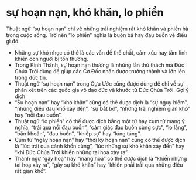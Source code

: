 # sự hoạn nạn, khó khăn, lo phiền

Thuật ngữ “sự hoạn nạn” chỉ về những trải nghiệm rất khó khăn và phiền hà trong cuộc sống. Trở nên “lo phiền” nghĩa là buồn bã hay đau buồn về điều gì đó.
- Những sự khó nhọc có thể là các vấn đề thể chất, cảm xúc hay tâm linh khiến con người bị tổn thương. 
- Trong Kinh Thánh, sự hoạn nạn thường là những lần thử thách mà Đức Chúa Trời dùng để giúp các Cơ Đốc nhân được trưởng thành và lớn lên trong đức tin.
- Thuật ngữ “sự hoạn nạn” trong Cựu Ước cũng được dùng để chỉ về sự phán xét trên các quốc gia vô đạo đức và khước từ Đức Chúa Trời.
Gợi ý dịch
- “Sự hoạn nạn” hay “khó khăn” cũng có thể được dịch là “sự nguy hiểm”, “những điều đau khổ xảy đến”, “sự bắt bớ”, “những trải nghiệm gian khó” hay “nỗi đau buồn”. 
- Thuật ngữ “lo phiền” có thể được dịch bằng một từ hay cụm từ mang ý nghĩa, “trải qua nỗi đau buồn”, “cảm giác đau buồn cùng cực”, “lo lắng”, “băn khoăn”, “đau buồn”, “khiếp sợ” hay “lúng túng”.   
- Cụm từ “ngày hoạn nạn” hay “thời kỳ hoạn nạn” cũng có thể được dịch là “lúc trải qua cảnh khốn cùng”, “lúc những sự khó khăn xảy đến” hay “khi Đức Chúa Trời khiến những tai họa xảy ra”. 
- Thành ngữ “gây hoạ” hay “mang hoạ” có thể được dịch là “khiến những tai hoạ xảy ra”, “gây sự khó khăn” hay “khiến phải trải qua những điều rất gian khổ”.

